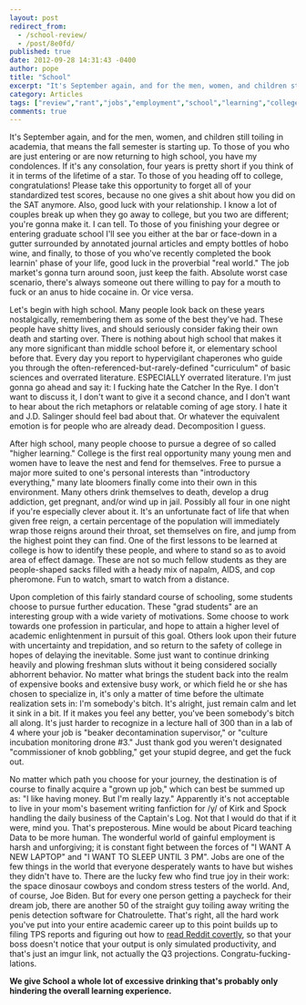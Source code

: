 ```yaml
---
layout: post
redirect_from: 
  - /school-review/
  - /post/8e0fd/
published: true
date: 2012-09-28 14:31:43 -0400
author: pope
title: "School"
excerpt: "It's September again, and for the men, women, and children still toiling in academia, that means the fall semester is starting up. To those of you who are just entering or are now returning to high school, you have my condolences. If it's any consolation, four years is pretty short if you think of it in terms of the lifetime of a star."
category: Articles
tags: ["review","rant","jobs","employment","school","learning","college","people-shaped sacks","plowing freshman sluts","drinking","hobo train wine","commissioner of knob gobbling","dick detection software","space dinosaur cowboy","Joe Biden","simulated productivity"]
comments: true 
---
```


It's September again, and for the men, women, and children still toiling in academia, that means the fall semester is starting up. To those of you who are just entering or are now returning to high school, you have my condolences. If it's any consolation, four years is pretty short if you think of it in terms of the lifetime of a star. To those of you heading off to college, congratulations! Please take this opportunity to forget all of your standardized test scores, because no one gives a shit about how you did on the SAT anymore. Also, good luck with your relationship. I know a lot of couples break up when they go away to college, but you two are different; you're gonna make it. I can tell. To those of you finishing your degree or entering graduate school I'll see you either at the bar or face-down in a gutter surrounded by annotated journal articles and empty bottles of hobo wine, and finally, to those of you who've recently completed the book learnin' phase of your life, good luck in the proverbial "real world." The job market's gonna turn around soon, just keep the faith. Absolute worst case scenario, there's always someone out there willing to pay for a mouth to fuck or an anus to hide cocaine in. Or vice versa.

Let's begin with high school. Many people look back on these years nostalgically, remembering them as some of the best they've had. These people have shitty lives, and should seriously consider faking their own death and starting over. There is nothing about high school that makes it any more significant than middle school before it, or elementary school before that. Every day you report to hypervigilant chaperones who guide you through the often-referenced-but-rarely-defined "curriculum" of basic sciences and overrated literature. ESPECIALLY overrated literature. I'm just gonna go ahead and say it: I fucking hate the Catcher In the Rye. I don't want to discuss it, I don't want to give it a second chance, and I don't want to hear about the rich metaphors or relatable coming of age story. I hate it and J.D. Salinger should feel bad about that. Or whatever the equivalent emotion is for people who are already dead. Decomposition I guess.

After high school, many people choose to pursue a degree of so called "higher learning." College is the first real opportunity many young men and women have to leave the nest and fend for themselves. Free to pursue a major more suited to one's personal interests than "introductory everything," many late bloomers finally come into their own in this environment. Many others drink themselves to death, develop a drug addiction, get pregnant, and/or wind up in jail. Possibly all four in one night if you're especially clever about it. It's an unfortunate fact of life that when given free reign, a certain percentage of the population will immediately wrap those reigns around their throat, set themselves on fire, and jump from the highest point they can find. One of the first lessons to be learned at college is how to identify these people, and where to stand so as to avoid area of effect damage. These are not so much fellow students as they are people-shaped sacks filled with a heady mix of napalm, AIDS, and cop pheromone. Fun to watch, smart to watch from a distance.

Upon completion of this fairly standard course of schooling, some students choose to pursue further education. These "grad students" are an interesting group with a wide variety of motivations. Some choose to work towards one profession in particular, and hope to attain a higher level of academic enlightenment in pursuit of this goal. Others look upon their future with uncertainty and trepidation, and so return to the safety of college in hopes of delaying the inevitable. Some just want to continue drinking heavily and plowing freshman sluts without it being considered socially abhorrent behavior. No matter what brings the student back into the realm of expensive books and extensive busy work, or which field he or she has chosen to specialize in, it's only a matter of time before the ultimate realization sets in: I'm somebody's bitch. It's alright, just remain calm and let it sink in a bit. If it makes you feel any better, you've been somebody's bitch all along. It's just harder to recognize in a lecture hall of 300 than in a lab of 4 where your job is "beaker decontamination supervisor," or "culture incubation monitoring drone #3." Just thank god you weren't designated "commissioner of knob gobbling," get your stupid degree, and get the fuck out.

No matter which path you choose for your journey, the destination is of course to finally acquire a "grown up job," which can best be summed up as: "I like having money. But I'm really lazy." Apparently it's not acceptable to live in your mom's basement writing fanfiction for /y/ of Kirk and Spock handling the daily business of the Captain's Log. Not that I would do that if it were, mind you. That's preposterous. Mine would be about Picard teaching Data to be more human. The wonderful world of gainful employment is harsh and unforgiving; it is constant fight between the forces of "I WANT A NEW LAPTOP" and "I WANT TO SLEEP UNTIL 3 PM". Jobs are one of the few things in the world that everyone desperately wants to have but wishes they didn't have to. There are the lucky few who find true joy in their work: the space dinosaur cowboys and condom stress testers of the world. And, of course, Joe Biden. But for every one person getting a paycheck for their dream job, there are another 50 of the straight guy toiling away writing the penis detection software for Chatroulette. That's right, all the hard work you've put into your entire academic career up to this point builds up to filing TPS reports and figuring out how to [read Reddit covertly](http://msworddit.com/), so that your boss doesn't notice that your output is only simulated productivity, and that's just an imgur link, not actually the Q3 projections. Congratu-fucking-lations.

**We give School a whole lot of excessive drinking that's probably only hindering the overall learning experience.**